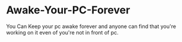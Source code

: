# Awake-Your-PC-Forever
You Can Keep your pc awake forever and anyone can find that you're working on it even of you're not in front of pc.
